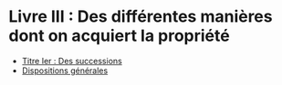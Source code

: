 # Livre III : Des différentes manières dont on acquiert la propriété

- [Titre Ier : Des successions](titre-ier)
- [Dispositions générales](dispositions-generales)
